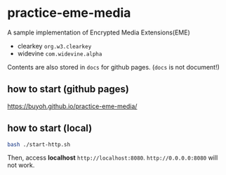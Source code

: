 # practice-eme-media

A sample implementation of Encrypted Media Extensions(EME)

- clearkey `org.w3.clearkey`
- widevine `com.widevine.alpha`

Contents are also stored in `docs` for github pages. (`docs` is not document!)

## how to start (github pages)

https://buyoh.github.io/practice-eme-media/

## how to start (local)

```sh
bash ./start-http.sh
```

Then, access **localhost** `http://localhost:8080`. `http://0.0.0.0:8080` will not work.
